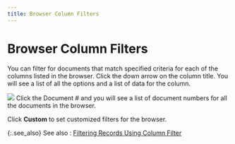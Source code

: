 ```yaml
---
title: Browser Column Filters
---
```


# Browser Column Filters


You can filter for documents that match specified criteria for each  of the columns listed in the browser. Click the down arrow on the column  title. You will see a list of all the options and a list of data for the  column.


![]({{site.sp_baseurl}}/img/example.gif) Click  the Document # and you will see a list of document numbers for all the  documents in the browser.


Click **Custom** to set customized  filters for the browser.


{:.see_also}
See also
: [Filtering  Records Using Column Filter]({{site.wwe_chm}}/everest-client/ui/browsers/options/filter/column-filter/filtering_records_using_the_column_filter.html)
